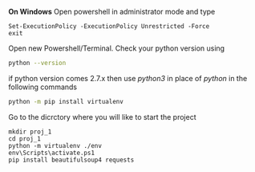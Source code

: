 __On Windows__ Open powershell in administrator mode and type
```pwsh
Set-ExecutionPolicy -ExecutionPolicy Unrestricted -Force
exit
````

Open new Powershell/Terminal. Check your python version using
```sh
python --version
```

if python version comes 2.7.x then use *python3* in place of *python* in the following commands

```sh
python -m pip install virtualenv
```

Go to the dicrctory where you will like to start the project

```
mkdir proj_1
cd proj_1
python -m virtualenv ./env
env\Scripts\activate.ps1
pip install beautifulsoup4 requests
```
